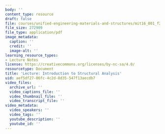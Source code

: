 ```yaml
---
body: ''
content_type: resource
draft: false
file: courses/unified-engineering-materials-and-structures/mit16_001_f21_lec03.pdf
file_size: 272909
file_type: application/pdf
image_metadata:
  caption: ''
  credit: ''
  image-alt: ''
learning_resource_types:
- Lecture Notes
license: https://creativecommons.org/licenses/by-nc-sa/4.0/
resourcetype: Document
title: 'Lecture: Introduction to Structural Analysis'
uid: aef5df27-86fc-4c2d-8d35-547f13aecdb7
video_files:
  archive_url: ''
  video_captions_file: ''
  video_thumbnail_file: ''
  video_transcript_file: ''
video_metadata:
  video_speakers: ''
  video_tags: ''
  youtube_description: ''
  youtube_id: ''
---
```

